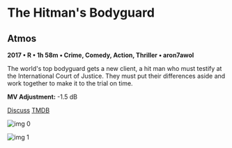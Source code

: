 # The Hitman's Bodyguard

## Atmos

**2017 • R • 1h 58m • Crime, Comedy, Action, Thriller • aron7awol**

The world's top bodyguard gets a new client, a hit man who must testify at the International Court of Justice. They must put their differences aside and work together to make it to the trial on time.

**MV Adjustment:** -1.5 dB

[Discuss](https://www.avsforum.com/threads/bass-eq-for-filtered-movies.2995212/post-58308354)  [TMDB](390043)

![img 0](https://i.imgur.com/EySh9x3.jpg)

![img 1](https://i.imgur.com/xqUqubH.png)

